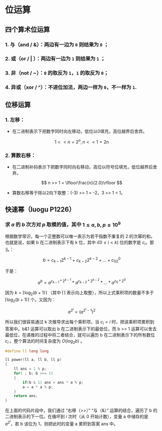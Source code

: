 # 位运算

## 四个算术位运算

### 1. 与（and / &）：两边有一边为 `0` 则结果为 `0` ；
### 2. 或（or / | ）：两边有一边为 `1` 则结果为 `1` ；
### 3. 非（not / ~）：`0` 的取反为 `1`，`1` 的取反为 `0`；
### 4. 异或（xor / ^）：不进位加法，两边一样为 `0`，不一样为 `1`.

##

## 位移运算

### 1. 左移：
- 在二进制表示下把数字同时向左移动，低位以0填充，高位越界后舍弃。

$$ 1 << n = 2^n , n << 1 = 2n $$

### 2. 算数右移：
- 在二进制补码表示下把数字同时向右移动，高位以符号位填充，低位越界后舍弃。
  
$$ n >> 1 = \lfloor\frac{n}{2.0}\rfloor $$

- 算数右移等于除以2向下取整：(-3) >> 1 = -2，3 >> 1 = 1。

##

## 快速幂（luogu P1226）

### 求 $a$ 的 $b$ 次方对 $p$ 取模的值，其中 $1 ≤ a,b,p ≤ 10^9$

根据数学常识，每一个正整数可以唯一表示为若干指数不重复的 2 的次幂的和。也就是说，如果 b 在二进制表示下有 k 位，其中 $i(0 \leq i \lt k)$ 位的数字是 $c_i$，那么：

$$b = c_{k-1}2^{k-1}+c_{k-2}2^{k-2}+...+c_02^0$$

于是：

$$a^b=a^{c_{k-1}*2^{k-1}}*a^{c_{k-2}*2^{k-2}}*...*a^{c_0*2^0}$$

因为 $k=\lceil\log_2{(b+1)}\rceil$ （其中 $\lceil\rceil$ 表示向上取整），所以上式乘积项的数量不多于 $\lceil\log_2{(b+1)}\rceil$ 个。又因为：

$$a^{2^i}={(a^{2^i-1})}^2$$

所以我们很容易通过 k 次推导求出每个乘积项，当 $c_i=i$ 时，把该乘积项累积到答案中。b&1 运算可以取出 b 在二进制表示下的最低位，而 b >> 1 运算可以舍去最低位，在递推的过程中将二者结合，就可以遍历 b 在二进制表示下的所有数位 $c_i$ 。整个算法的时间复杂度为 $O(\log_2 b)$ 。

```cpp
#define ll long long

ll power(ll a, ll b, ll p)
{
    ll ans = 1 % p;
    for( ; b; b >>= 1)
    {
        if(b & 1) ans = ans * a % p;
        a = a * a % p;
    }
    return ans;
}
```

在上面的代码片段中，我们通过 “右移（>>）” “与（&）” 运算的结合，遍历了 b 的二进制表示的下一位。在循坏到 $i$ 次时（从 0 开始计数），变量 a 中储存的是 $a^{2^i}$，若 b 该位为 1，则把此时的变量 a 累积到答案 ans 中。

##